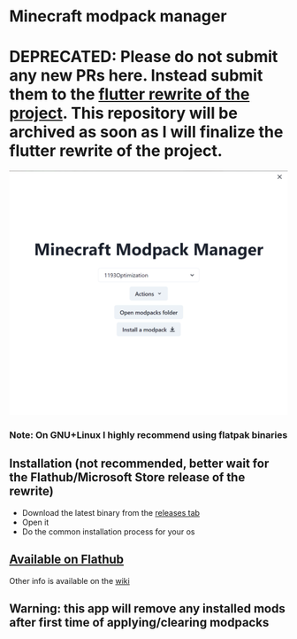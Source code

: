 # Minecraft modpack manager

# DEPRECATED: Please do not submit any new PRs here. Instead submit them to the [flutter rewrite of the project](https://github.com/mrquantumoff/mcmodpackmanager_reborn). This repository will be archived as soon as I will finalize the flutter rewrite of the project.




![](https://github.com/mrquantumoff/MinecraftModpackManager/raw/master/Screenshot.png)

### Note: On GNU+Linux I highly recommend using flatpak binaries
## Installation (not recommended, better wait for the Flathub/Microsoft Store release of the rewrite)
* Download the latest binary from the [releases tab](https://github.com/mrquantumoff/MinecraftModpackManager/releases/latest)
* Open it
* Do the common installation process for your os



## [Available on Flathub](https://flathub.org/apps/details/io.github.mrquantumoff.mcmodpackmanager)

Other info is available on the [wiki](https://github.com/mrquantumoff/MinecraftModpackManager/wiki)

## Warning: this app will remove any installed mods after first time of applying/clearing modpacks

